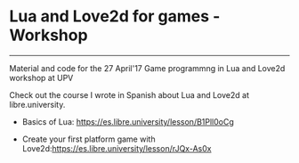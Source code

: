 # Lua and Love2d for games - Workshop
------------
Material and code for the 27 April'17 Game programmng in Lua and Love2d workshop at UPV

Check out the course I wrote in Spanish about Lua and Love2d at libre.university.

* Basics of Lua: <https://es.libre.university/lesson/B1Pll0oCg>

* Create your first platform game with Love2d:<https://es.libre.university/lesson/rJQx-As0x>

